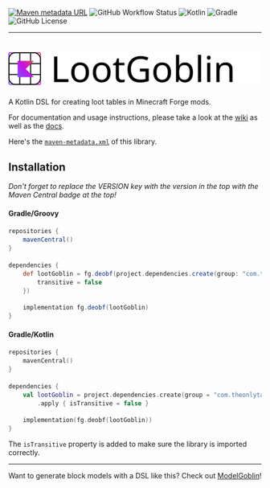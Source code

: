 [![Maven metadata URL](https://img.shields.io/maven-metadata/v?color=blue&label=maven%20central&logo=gradle&metadataUrl=https%3A%2F%2Fs01.oss.sonatype.org%2Fservice%2Flocal%2Frepositories%2Freleases%2Fcontent%2Fcom%2Ftheonlytails%2lootgoblin%2Fmaven-metadata.xml&style=for-the-badge)](https://search.maven.org/artifact/com.theonlytails/lootgoblin)
![GitHub Workflow Status](https://img.shields.io/github/workflow/status/TheOnlyTails/LootGoblin/Java%20CI%20with%20Gradle?label=gradle%20build&logo=github&style=for-the-badge)
![Kotlin](https://img.shields.io/badge/kotlin-%236C3FD1.svg?style=for-the-badge&logo=kotlin&logoColor=white)
![Gradle](https://img.shields.io/badge/gradle-%2302303A.svg?style=for-the-badge&logo=gradle&logoColor=white)
![GitHub License](https://img.shields.io/github/license/theonlytails/LootGoblin?style=for-the-badge&logo=key)

---

# ![LootGoblin](https://raw.githubusercontent.com/TheOnlyTails/DataGoblinAssets/main/LootGoblin.svg)

A Kotlin DSL for creating loot tables in Minecraft Forge mods.

For documentation and usage instructions, please take a look at
the [wiki](https://github.com/TheOnlyTails/LootGoblin/wiki) as well as the [docs](https://lootgoblin.theonlytails.com/).

Here's
the [`maven-metadata.xml`](https://s01.oss.sonatype.org/service/local/repositories/releases/content/com/theonlytails/lootgoblin/maven-metadata.xml)
of this library.

## Installation

_Don't forget to replace the VERSION key with the version in the top with the Maven Central badge at the top!_

#### Gradle/Groovy

```gradle
repositories {
    mavenCentral()
}

dependencies {
    def lootGoblin = fg.deobf(project.dependencies.create(group: "com.theonlytails", name: "lootgoblin", version: VERSION) {
	    transitive = false
    })
    
	implementation fg.deobf(lootGoblin)
}
```

#### Gradle/Kotlin
```kotlin
repositories {
    mavenCentral()
}

dependencies {
    val lootGoblin = project.dependencies.create(group = "com.theonlytails", name = "lootgoblin", version = VERSION)
		.apply { isTransitive = false }

	implementation(fg.deobf(lootGoblin))
}
```

The `isTransitive` property is added to make sure the library is imported correctly.

---

Want to generate block models with a DSL like this? Check
out [ModelGoblin](https://github.com/theonlytails/ModelGoblin)!

